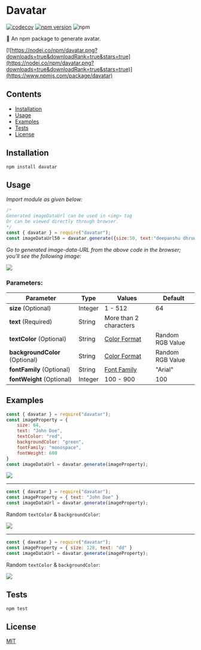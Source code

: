 # Davatar

[![codecov](https://codecov.io/gh/devblin/davatar/branch/main/graph/badge.svg?token=CT23E24A6Z)](https://codecov.io/gh/devblin/davatar)
[![npm version](https://badge.fury.io/js/davatar.svg)](https://badge.fury.io/js/davatar)
![npm](https://img.shields.io/npm/dt/davatar)

🤡 An npm package to generate avatar.

[![https://nodei.co/npm/davatar.png?downloads=true&downloadRank=true&stars=true](https://nodei.co/npm/davatar.png?downloads=true&downloadRank=true&stars=true)](https://www.npmjs.com/package/davatar)

## Contents

- [Installation](#installation)
- [Usage](#usage)
- [Examples](#examples)
- [Tests](#tests)
- [License](#license)

## Installation

```
npm install davatar
```

## Usage

*Import module as given below:*
```js
/*
Generated imageDataUrl can be used in <img> tag 
Or can be viewed directly through browser.
*/
const { davatar } = require("davatar");
const imageDataUrl50 = davatar.generate({size:50, text:"deepanshu dhruw", textColor:"blue", backgroundColor:"orange"});
```
*Go to generated image-data-URL from the above code in the browser; you'll see the following image:*

![](https://i.imgur.com/b3vPzJE.png)


### Parameters:

| Parameter                      | Type    | Values                                                                      | Default                      |
| ------------------------------ | ------- | --------------------------------------------------------------------------- | ---------------------------- |
| **size**  (Optional)           | Integer | 1 - 512                                                                     | 64                           |
| **text**  (Required)           | String  | More than 2 characters                                                      |                              |
| **textColor**  (Optional)      | String  | [Color Format](https://developer.mozilla.org/en-US/docs/Web/CSS/color)      | Random RGB Value              |
| **backgroundColor** (Optional) | String  | [Color Format](https://developer.mozilla.org/en-US/docs/Web/CSS/color)      | Random RGB Value  |
| **fontFamily** (Optional)      | String  | [Font Family](https://developer.mozilla.org/en-US/docs/Web/CSS/font-family) | "Arial"                      |
| **fontWeight** (Optional)      | Integer | 100 - 900                                                                   | 100                          |


## Examples

```js
const { davatar } = require("davatar");
const imageProperty = {
    size: 64,
    text: "John Doe",
    textColor: "red",
    backgroundColor: "green",
    fontFamily: "monospace",
    fontWeight: 600
}
const imageDataUrl = davatar.generate(imageProperty);
```
![](https://i.imgur.com/b0mHn5J.png)


---

```js
const { davatar } = require("davatar");
const imageProperty = { text: "John Doe" }
const imageDataUrl = davatar.generate(imageProperty);
```
Random `textColor` & `backgroundColor`:

![](https://i.imgur.com/XEEEe03.png)


---

```js
const { davatar } = require("davatar");
const imageProperty = { size: 128, text: "dd" }
const imageDataUrl = davatar.generate(imageProperty);
```
Random `textColor` & `backgroundColor`:

![](https://i.imgur.com/wHW4DBD.png)


## Tests

```
npm test
```

## License

[MIT](LICENSE)
